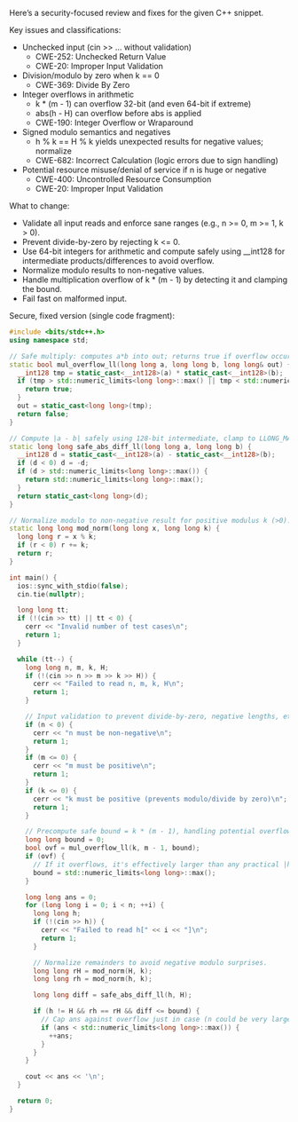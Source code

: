 Here’s a security-focused review and fixes for the given C++ snippet.

Key issues and classifications:
- Unchecked input (cin >> ... without validation)
  - CWE-252: Unchecked Return Value
  - CWE-20: Improper Input Validation
- Division/modulo by zero when k == 0
  - CWE-369: Divide By Zero
- Integer overflows in arithmetic
  - k * (m - 1) can overflow 32-bit (and even 64-bit if extreme)
  - abs(h - H) can overflow before abs is applied
  - CWE-190: Integer Overflow or Wraparound
- Signed modulo semantics and negatives
  - h % k == H % k yields unexpected results for negative values; normalize
  - CWE-682: Incorrect Calculation (logic errors due to sign handling)
- Potential resource misuse/denial of service if n is huge or negative
  - CWE-400: Uncontrolled Resource Consumption
  - CWE-20: Improper Input Validation

What to change:
- Validate all input reads and enforce sane ranges (e.g., n >= 0, m >= 1, k > 0).
- Prevent divide-by-zero by rejecting k <= 0.
- Use 64-bit integers for arithmetic and compute safely using __int128 for intermediate products/differences to avoid overflow.
- Normalize modulo results to non-negative values.
- Handle multiplication overflow of k * (m - 1) by detecting it and clamping the bound.
- Fail fast on malformed input.

Secure, fixed version (single code fragment):
```cpp
#include <bits/stdc++.h>
using namespace std;

// Safe multiply: computes a*b into out; returns true if overflow occurred.
static bool mul_overflow_ll(long long a, long long b, long long& out) {
  __int128 tmp = static_cast<__int128>(a) * static_cast<__int128>(b);
  if (tmp > std::numeric_limits<long long>::max() || tmp < std::numeric_limits<long long>::min()) {
    return true;
  }
  out = static_cast<long long>(tmp);
  return false;
}

// Compute |a - b| safely using 128-bit intermediate, clamp to LLONG_MAX if needed.
static long long safe_abs_diff_ll(long long a, long long b) {
  __int128 d = static_cast<__int128>(a) - static_cast<__int128>(b);
  if (d < 0) d = -d;
  if (d > std::numeric_limits<long long>::max()) {
    return std::numeric_limits<long long>::max();
  }
  return static_cast<long long>(d);
}

// Normalize modulo to non-negative result for positive modulus k (>0).
static long long mod_norm(long long x, long long k) {
  long long r = x % k;
  if (r < 0) r += k;
  return r;
}

int main() {
  ios::sync_with_stdio(false);
  cin.tie(nullptr);

  long long tt;
  if (!(cin >> tt) || tt < 0) {
    cerr << "Invalid number of test cases\n";
    return 1;
  }

  while (tt--) {
    long long n, m, k, H;
    if (!(cin >> n >> m >> k >> H)) {
      cerr << "Failed to read n, m, k, H\n";
      return 1;
    }

    // Input validation to prevent divide-by-zero, negative lengths, etc.
    if (n < 0) {
      cerr << "n must be non-negative\n";
      return 1;
    }
    if (m <= 0) {
      cerr << "m must be positive\n";
      return 1;
    }
    if (k <= 0) {
      cerr << "k must be positive (prevents modulo/divide by zero)\n";
      return 1;
    }

    // Precompute safe bound = k * (m - 1), handling potential overflow.
    long long bound = 0;
    bool ovf = mul_overflow_ll(k, m - 1, bound);
    if (ovf) {
      // If it overflows, it's effectively larger than any practical |h - H|.
      bound = std::numeric_limits<long long>::max();
    }

    long long ans = 0;
    for (long long i = 0; i < n; ++i) {
      long long h;
      if (!(cin >> h)) {
        cerr << "Failed to read h[" << i << "]\n";
        return 1;
      }

      // Normalize remainders to avoid negative modulo surprises.
      long long rH = mod_norm(H, k);
      long long rh = mod_norm(h, k);

      long long diff = safe_abs_diff_ll(h, H);

      if (h != H && rh == rH && diff <= bound) {
        // Cap ans against overflow just in case (n could be very large).
        if (ans < std::numeric_limits<long long>::max()) {
          ++ans;
        }
      }
    }

    cout << ans << '\n';
  }

  return 0;
}
```